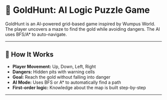 # 🧠 GoldHunt: AI Logic Puzzle Game

GoldHunt is an AI-powered grid-based game inspired by Wumpus World. The player uncovers a maze to find the gold while avoiding dangers. The AI uses BFS/A* to auto-navigate.

---

## 🔧 How It Works

- **Player Movement:** Up, Down, Left, Right
- **Dangers:** Hidden pits with warning cells
- **Goal:** Reach the gold without falling into danger
- **AI Mode:** Uses BFS or A* to automatically find a path
- **First-order logic:** Knowledge about the map is built step-by-step

---
